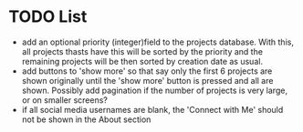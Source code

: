 # TODO List

- add an optional priority (integer)field to the projects database. With this,
  all projects thasts have this will be sorted by the priority and the remaining
  projects will be then sorted by creation date as usual.
- add buttons to 'show more' so that say only the first 6 projects are shown
  originally until the 'show more' button is pressed and all are shown. Possibly
  add pagination if the number of projects is very large, or on smaller screens?
- if all social media usernames are blank, the 'Connect with Me' should not be
  shown in the About section
